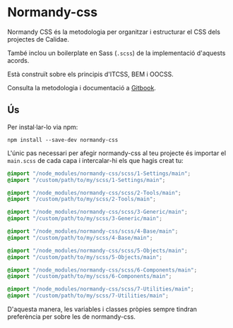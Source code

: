 # Normandy-css

Normandy CSS és la metodologia per organitzar i estructurar el CSS
dels projectes de Calidae.

També inclou un boilerplate en Sass (`.scss`) de la implementació d'aquests acords.

Està construït sobre els principis d'ITCSS, BEM i OOCSS.

Consulta la metodologia i documentació a
[Gitbook](https://afontcu.gitbooks.io/normandy).

## Ús

Per instal·lar-lo via npm:

```shell
npm install --save-dev normandy-css
```

L'únic pas necessari per afegir normandy-css al teu projecte és importar el
`main.scss` de cada capa i intercalar-hi els que hagis creat tu:

```scss
@import "/node_modules/normandy-css/scss/1-Settings/main";
@import "/custom/path/to/my/scss/1-Settings/main";

@import "/node_modules/normandy-css/scss/2-Tools/main";
@import "/custom/path/to/my/scss/2-Tools/main";

@import "/node_modules/normandy-css/scss/3-Generic/main";
@import "/custom/path/to/my/scss/3-Generic/main";

@import "/node_modules/normandy-css/scss/4-Base/main";
@import "/custom/path/to/my/scss/4-Base/main";

@import "/node_modules/normandy-css/scss/5-Objects/main";
@import "/custom/path/to/my/scss/5-Objects/main";

@import "/node_modules/normandy-css/scss/6-Components/main";
@import "/custom/path/to/my/scss/6-Components/main";

@import "/node_modules/normandy-css/scss/7-Utilities/main";
@import "/custom/path/to/my/scss/7-Utilities/main";
```

D'aquesta manera, les variables i classes pròpies sempre tindran preferència per
sobre les de normandy-css. 
